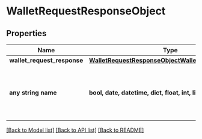 # WalletRequestResponseObject


## Properties
Name | Type | Description | Notes
------------ | ------------- | ------------- | -------------
**wallet_request_response** | [**WalletRequestResponseObjectWalletRequestResponse**](WalletRequestResponseObjectWalletRequestResponse.md) |  | [optional] 
**any string name** | **bool, date, datetime, dict, float, int, list, str, none_type** | any string name can be used but the value must be the correct type | [optional]

[[Back to Model list]](../README.md#documentation-for-models) [[Back to API list]](../README.md#documentation-for-api-endpoints) [[Back to README]](../README.md)


